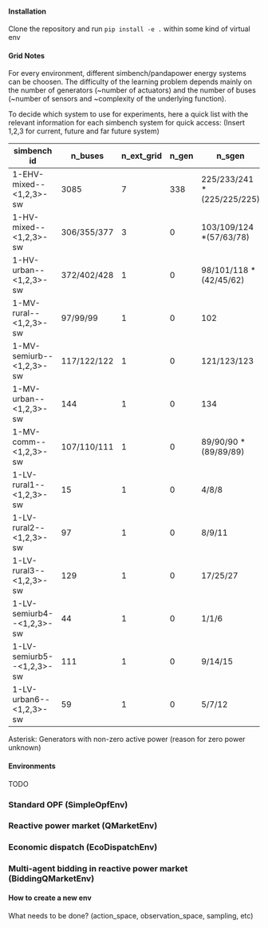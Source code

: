 #### Installation
Clone the repository and run `pip install -e .` within some kind of virtual env

#### Grid Notes
For every environment, different simbench/pandapower energy systems can be
choosen. The difficulty of the learning problem depends mainly on the number of
generators (~number of actuators) and the number of buses (~number of sensors
and ~complexity of the underlying function).

To decide which system to use for experiments, here a quick list with the
relevant information for each simbench system for quick access:
(Insert 1,2,3 for current, future and far future system)

| simbench id       | n_buses   | n_ext_grid    | n_gen     | n_sgen        | n_loads   |
|---|---|---|---|---|---|
| 1-EHV-mixed--<1,2,3>-sw | 3085      | 7             | 338       | 225/233/241 *(225/225/225)   | 390       |
| 1-HV-mixed--<1,2,3>-sw  | 306/355/377       | 3             | 0         | 103/109/124 *(57/63/78) | 58        |
| 1-HV-urban--<1,2,3>-sw  | 372/402/428       | 1             | 0         | 98/101/118 *(42/45/62)  | 79        |
| 1-MV-rural--<1,2,3>-sw  | 97/99/99        | 1             | 0         | 102       | 96        |
| 1-MV-semiurb--<1,2,3>-sw| 117/122/122       | 1             | 0         | 121/123/123       | 115/118/122       |
| 1-MV-urban--<1,2,3>-sw  | 144       | 1             | 0         | 134       | 139       |
| 1-MV-comm--<1,2,3>-sw   | 107/110/111       | 1             | 0         | 89/90/90 *(89/89/89)       | 98/98/106        |
| 1-LV-rural1--<1,2,3>-sw | 15        | 1             | 0         | 4/8/8         | 13/14/28        |
| 1-LV-rural2--<1,2,3>-sw | 97        | 1             | 0         | 8/9/11         | 99/103/118        |
| 1-LV-rural3--<1,2,3>-sw | 129       | 1             | 0         | 17/25/27  | 118/145/153 |
| 1-LV-semiurb4--<1,2,3>-sw| 44       | 1             | 0         | 1/1/6         | 41/44/58        |
| 1-LV-semiurb5--<1,2,3>-sw | 111     | 1             | 0         | 9/14/15         | 104/118/129       |
| 1-LV-urban6--<1,2,3>-sw | 59        | 1             | 0         | 5/7/12         | 111/112/135       |

Asterisk: Generators with non-zero active power (reason for zero power unknown)


#### Environments
TODO

### Standard OPF (SimpleOpfEnv)

### Reactive power market (QMarketEnv)

### Economic dispatch (EcoDispatchEnv)

### Multi-agent bidding in reactive power market (BiddingQMarketEnv)



#### How to create a new env
What needs to be done? (action_space, observation_space, sampling, etc)
